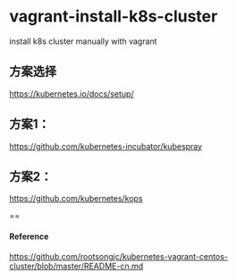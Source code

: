 # vagrant-install-k8s-cluster
install  k8s cluster  manually with vagrant 

##  方案选择
https://kubernetes.io/docs/setup/   



##  方案1：
https://github.com/kubernetes-incubator/kubespray    


##  方案2：
https://github.com/kubernetes/kops   









==


#### Reference

https://github.com/rootsongjc/kubernetes-vagrant-centos-cluster/blob/master/README-cn.md     

